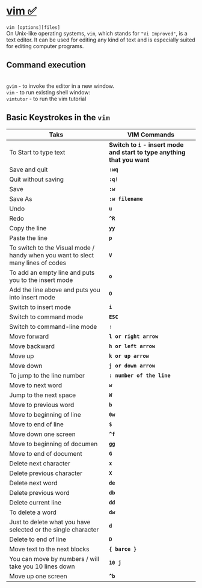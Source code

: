 # <ins> vim <ins>✅
`vim [options][files]`
<br>On Unix-like operating systems, `vim`, which stands for `"Vi Improved"`, is a text editor. It can be used for editing any kind of text and is especially suited for editing computer programs.

## Command execution
<br> `gvim` - to invoke the editor in a new window.
<br> `vim` - to run existing shell window:
<br> `vimtutor` - to run the vim tutorial

## Basic Keystrokes in the `vim`
| Taks     | VIM Commands |
| ----------- | ----------- |
| To Start to type text     | **Switch to `i` - insert mode and start to type anything that you want**      |
| Save and quit |**`:wq`**        |
| Quit without saving   | **`:q!`**    |
| Save   | **`:w`**        |
| Save As   |  **`:w filename`** |
| Undo  |   **`u`**   |
| Redo | **`^R`**        |
| Copy the line  | **`yy`**        |
| Paste the line  | **`p`**        |
| To switch to the Visual mode / handy when you want to slect many lines of codes | **`V`**        |
| To add an empty line and puts you to the insert mode  | **`o`**        |
| Add the line above and puts you into insert mode  | **`O`**        |
| Switch to insert mode| **`i`**       |
| Switch to command mode    |**`ESC`** |
| Switch to command-line mode   | **`:`**       |
| Move forward    |**`l or right arrow`**       |
| Move backward    | **`h or left arrow`**       |
|Move up   | **`k or up arrow`**        |
| Move down   | **`j or down arrow`**       |
| To jump to the line number | **`: number of the line`**        |
| Move to next word   | **`w`**       |
| Jump to the next space  | **`W`**        |
| Move to previous word  | **`b`**      |
| Move to beginning of line   |**`0w`**       |
| Move to end of line   | **`$`**        |
| Move down one screen    | **`^f`**         |
| Move to beginning of documen | **`gg`**       |
| Move to end of document  | **`G`**        |
| Delete next character  | **`x`**        |
| Delete previous character   | **`X`**        |
| Delete next word  | **`de`**        |
| Delete previous word  | **`db`**        |
| Delete current line   | **`dd`**        |
| To delete a word  | **`dw`**        |
| Just to delete what you have selected or the single character | **`d`**        |
| Delete to end of line  | **`D`**        |
| Move text to the next blocks  | **`{ barce }`**        |
| You can move by numbers / will take you 10 lines down  | **`10 j`**        |
| Move up one screen  | **`^b`**        |

